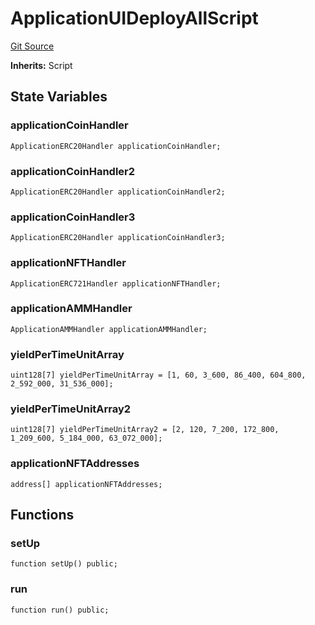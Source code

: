 # ApplicationUIDeployAllScript
[Git Source](https://github.com/thrackle-io/rules-protocol/blob/4e5c0bf97c314267dd6acccac5053bfaa6859607/src/example/script/ApplicationUIDeploy.s.sol)

**Inherits:**
Script


## State Variables
### applicationCoinHandler

```solidity
ApplicationERC20Handler applicationCoinHandler;
```


### applicationCoinHandler2

```solidity
ApplicationERC20Handler applicationCoinHandler2;
```


### applicationCoinHandler3

```solidity
ApplicationERC20Handler applicationCoinHandler3;
```


### applicationNFTHandler

```solidity
ApplicationERC721Handler applicationNFTHandler;
```


### applicationAMMHandler

```solidity
ApplicationAMMHandler applicationAMMHandler;
```


### yieldPerTimeUnitArray

```solidity
uint128[7] yieldPerTimeUnitArray = [1, 60, 3_600, 86_400, 604_800, 2_592_000, 31_536_000];
```


### yieldPerTimeUnitArray2

```solidity
uint128[7] yieldPerTimeUnitArray2 = [2, 120, 7_200, 172_800, 1_209_600, 5_184_000, 63_072_000];
```


### applicationNFTAddresses

```solidity
address[] applicationNFTAddresses;
```


## Functions
### setUp


```solidity
function setUp() public;
```

### run


```solidity
function run() public;
```

